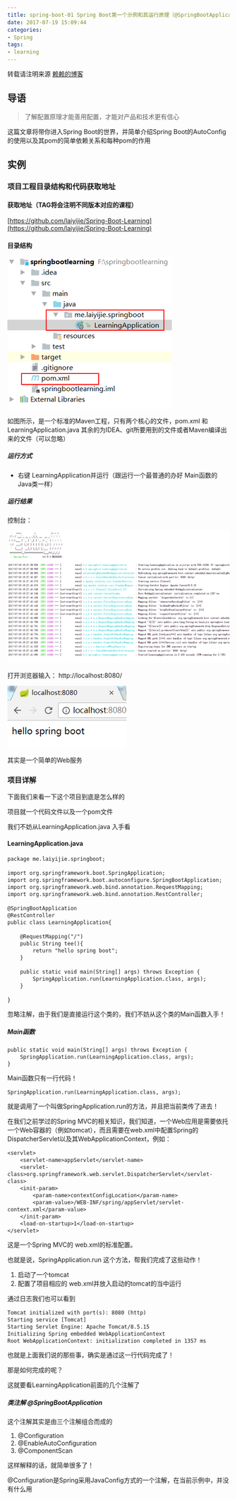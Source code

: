 ```yaml
---
title: spring-boot-01 Spring Boot第一个示例和其运行原理（@SpringBootApplication）
date: 2017-07-19 15:09:44
categories: 
- Spring
tags:
- learning
---
```

转载请注明来源 [赖赖的博客](http://laiyijie.me)

## 导语 

> 了解配置原理才能善用配置，才能对产品和技术更有信心

这篇文章将带你进入Spring Boot的世界，并简单介绍Spring Boot的AutoConfig的使用以及其pom的简单依赖关系和每种pom的作用


<!-- more -->


## 实例

### 项目工程目录结构和代码获取地址

#### 获取地址（TAG将会注明不同版本对应的课程）
[https://github.com/laiyijie/Spring-Boot-Learning](https://github.com/laiyijie/Spring-Boot-Learning)

#### 目录结构  

![目录结构](spring-boot-01/struct.png)  

如图所示，是一个标准的Maven工程，只有两个核心的文件，pom.xml 和 LearningApplication.java
其余的为IDEA、git所要用到的文件或者Maven编译出来的文件（可以忽略）

##### 运行方式　　
- 右键 LearningApplication并运行（跟运行一个最普通的办好 Main函数的Java类一样）

##### 运行结果  

控制台：

![控制台运行结果](spring-boot-01/cmd.png)  

打开浏览器输入： http://localhost:8080/


![浏览器运行结果](spring-boot-01/result.png)  

其实是一个简单的Web服务


### 项目详解  

下面我们来看一下这个项目到底是怎么样的

项目就一个代码文件以及一个pom文件

我们不妨从LearningApplication.java 入手看


#### LearningApplication.java

    package me.laiyijie.springboot;
    
    import org.springframework.boot.SpringApplication;
    import org.springframework.boot.autoconfigure.SpringBootApplication;
    import org.springframework.web.bind.annotation.RequestMapping;
    import org.springframework.web.bind.annotation.RestController;
    
    @SpringBootApplication
    @RestController
    public class LearningApplication{
    
        @RequestMapping("/")
        public String tee(){
            return "hello spring boot";
        }
    
        public static void main(String[] args) throws Exception {
            SpringApplication.run(LearningApplication.class, args);
        }
    
    }

忽略注解，由于我们是直接运行这个类的，我们不妨从这个类的Main函数入手！

##### Main函数

    public static void main(String[] args) throws Exception {
        SpringApplication.run(LearningApplication.class, args);
    }

Main函数只有一行代码！

    SpringApplication.run(LearningApplication.class, args);

就是调用了一个叫做SpringApplication.run的方法，并且把当前类传了进去！

在我们之前学过的Spring MVC的相关知识，我们知道，一个Web应用是需要依托一个Web容器的（例如tomcat），而且需要在web.xml中配置Spring的DispatcherServlet以及其WebApplicationContext，例如：

    <servlet>
        <servlet-name>appServlet</servlet-name>
        <servlet-class>org.springframework.web.servlet.DispatcherServlet</servlet-class>
        <init-param>
            <param-name>contextConfigLocation</param-name>
            <param-value>/WEB-INF/spring/appServlet/servlet-context.xml</param-value>
        </init-param>
        <load-on-startup>1</load-on-startup>
    </servlet>


这是一个Spring MVC的 web.xml的标准配置。

也就是说，SpringApplication.run 这个方法，帮我们完成了这些动作！

1. 启动了一个tomcat
2. 配置了项目相应的 web.xml并放入启动的tomcat的当中运行

通过日志我们也可以看到

	Tomcat initialized with port(s): 8080 (http)
	Starting service [Tomcat]
	Starting Servlet Engine: Apache Tomcat/8.5.15
	Initializing Spring embedded WebApplicationContext
	Root WebApplicationContext: initialization completed in 1357 ms

也就是上面我们说的那些事，确实是通过这一行代码完成了！

那是如何完成的呢？

这就要看LearningApplication前面的几个注解了

##### 类注解 @SpringBootApplication

这个注解其实是由三个注解组合而成的

1. @Configuration
2. @EnableAutoConfiguration
3. @ComponentScan

这样解释的话，就简单很多了！

@Configuration是Spring采用JavaConfig方式的一个注解，在当前示例中，并没有什么用